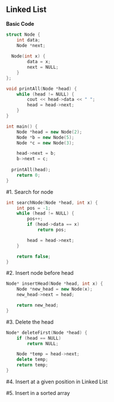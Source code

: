 ## Linked List

**Basic Code**
```cpp
struct Node {
	int data;
	Node *next;
	
  Node(int x) {
		data = x;
		next = NULL;
	}
};

void printAll(Node *head) {
	while (head != NULL) {
		cout << head->data << " ";
		head = head->next;
	}
}

int main() {
	Node *head = new Node(2);
	Node *b = new Node(5);
	Node *c = new Node(3);

	head->next = b;
	b->next = c;
  
  printAll(head);
	return 0;
}
```

#1. Search for node

```cpp
int searchNode(Node *head, int x) {
	int pos = -1;
	while (head != NULL) {
		pos++;
		if (head->data == x)
			return pos;

		head = head->next;
	}

	return false;
}
```

#2. Insert node before head

```cpp
Node* insertHead(Node *head, int x) {
	Node *new_head = new Node(x);
	new_head->next = head;

	return new_head;
}
```

#3. Delete the head

```cpp
Node* deleteFirst(Node *head) {
	if (head == NULL)
		return NULL;

	Node *temp = head->next;
	delete temp;
	return temp;
}
```

#4. Insert at a given position in Linked List

#5. Insert in a sorted array




